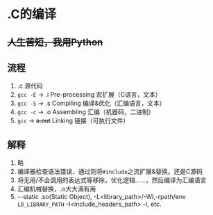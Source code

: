 # .C的编译

~~人生苦短，我用Python~~
---

## 流程
1. .c 源代码
2. `gcc -E` -> .i Pre-processing 宏扩展（C语言，文本）
3. `gcc -S` -> .s Compiling 编译&优化（汇编语言，文本）
4. `gcc -c` -> .o Assembling 汇编（机器码，二进制）
5. `gcc`    -> ~~a.out~~ Linking 链接（可执行文件）

## 解释
1. 略
2. 编译器检查语法错误，通过则将`#include`之流扩展&替换。还是C源码
3. 将无用/不会调用的表达式等移除，优化逻辑……，然后编译为汇编语言
4. 汇编机械替换，.o大大滴有用
5. --static .so(Static Object), -L<library_path>/-Wl,-rpath/env `LD_LIBRARY_PATH` -I<include_headers_path> -l<library>, etc.

